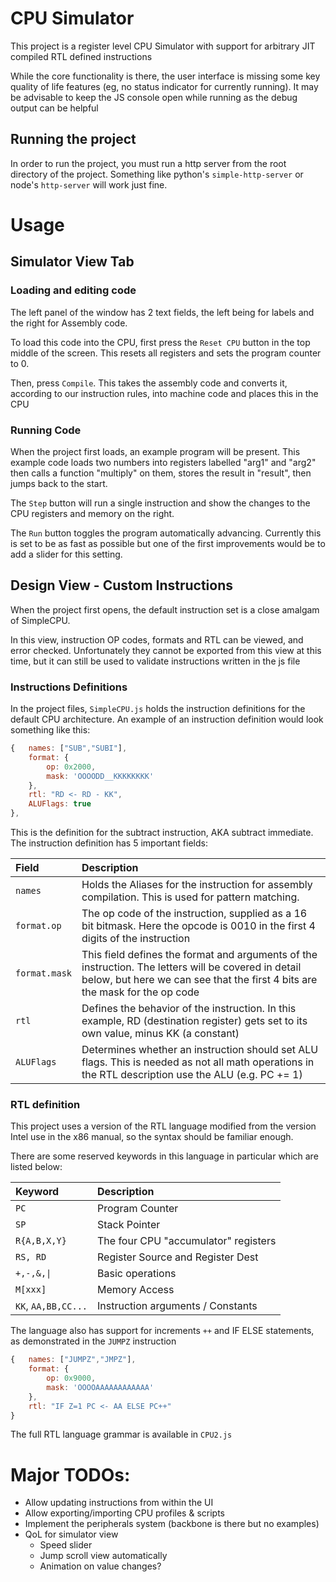 # CPU Simulator
This project is a register level CPU Simulator with support for arbitrary JIT compiled RTL defined instructions

While the core functionality is there, the user interface is missing some key quality of life features (eg, no status indicator for currently running). It may be advisable to keep the JS console open while running as the debug output can be helpful

## Running the project
In order to run the project, you must run a http server from the root directory of the project. Something like python's `simple-http-server` or node's `http-server` will work just fine.

# Usage
## Simulator View Tab
### Loading and editing code
The left panel of the window has 2 text fields, the left being for labels and the right for Assembly code.

To load this code into the CPU, first press the `Reset CPU` button in the top middle of the screen. This resets all registers and sets the program counter to 0.

Then, press `Compile`. This takes the assembly code and converts it, according to our instruction rules, into machine code and places this in the CPU

### Running Code

When the project first loads, an example program will be present. This example code loads two numbers into registers labelled "arg1" and "arg2" then calls a function "multiply" on them, stores the result in "result", then jumps back to the start.

The `Step` button will run a single instruction and show the changes to the CPU registers and memory on the right.

The `Run` button toggles the program automatically advancing. Currently this is set to be as fast as possible but one of the first improvements would be to add a slider for this setting.

## Design View - Custom Instructions

When the project first opens, the default instruction set is a close amalgam of SimpleCPU.

In this view, instruction OP codes, formats and RTL can be viewed, and error checked. Unfortunately they cannot be exported from this view at this time, but it can still be used to validate instructions written in the js file

### Instructions Definitions

In the project files, `SimpleCPU.js` holds the instruction definitions for the default CPU architecture. An example of an instruction definition would look something like this:

```javascript
{   names: ["SUB","SUBI"],
    format: {
        op: 0x2000,
        mask: 'OOOODD__KKKKKKKK'
    },
    rtl: "RD <- RD - KK",
    ALUFlags: true
},
```

This is the definition for the subtract instruction, AKA subtract immediate. The instruction definition has 5 important fields:

| Field         | Description |
| :---          | :---        |
| `names`       | Holds the Aliases for the instruction for assembly compilation. This is used for pattern matching. |
| `format.op`   | The op code of the instruction, supplied as a 16 bit bitmask. Here the opcode is 0010 in the first 4 digits of the instruction |
| `format.mask` | This field defines the format and arguments of the instruction. The letters will be covered in detail below, but here we can see that the first 4 bits are the mask for the op code |
| `rtl`         | Defines the behavior of the instruction. In this example, RD (destination register) gets set to its own value, minus KK (a constant) |
| `ALUFlags`    | Determines whether an instruction should set ALU flags. This is needed as not all math operations in the RTL description use the ALU (e.g. PC += 1) |

### RTL definition
This project uses a version of the RTL language modified from the version Intel use in the x86 manual, so the syntax should be familiar enough.

There are some reserved keywords in this language in particular which are listed below:

| Keyword       | Description |
| :---          | :---        |
| `PC`          | Program Counter |
| `SP`          | Stack Pointer |
| `R{A,B,X,Y}`  | The four CPU "accumulator" registers |
| `RS, RD`      | Register Source and Register Dest |
| `+,-,&,\|`    | Basic operations |
| `M[xxx]`      | Memory Access |
| `KK`, `AA,BB,CC...`| Instruction arguments / Constants |

The language also has support for increments `++` and IF ELSE statements, as demonstrated in the `JUMPZ` instruction

```javascript
{   names: ["JUMPZ","JMPZ"],
    format: {
        op: 0x9000,
        mask: 'OOOOAAAAAAAAAAAA'
    },
    rtl: "IF Z=1 PC <- AA ELSE PC++"
}
```

The full RTL language grammar is available in `CPU2.js`



# Major TODOs:
- Allow updating instructions from within the UI
- Allow exporting/importing CPU profiles & scripts
- Implement the peripherals system (backbone is there but no examples)
- QoL for simulator view
    - Speed slider
    - Jump scroll view automatically
    - Animation on value changes?